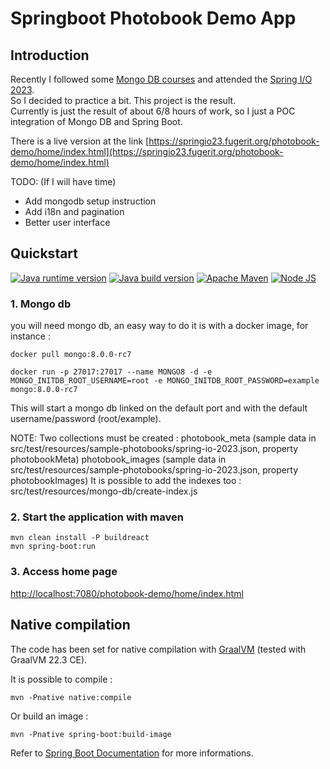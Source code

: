 # Springboot Photobook Demo App

## Introduction

Recently I followed some [Mongo DB courses](https://learn.mongodb.com/) and attended the [Spring I/O 2023](https://2023.springio.net/).  
So I decided to practice a bit. This project is the result.  
Currently is just the result of about 6/8 hours of work, so I just a POC integration of Mongo DB and Spring Boot.

There is a live version at the link [https://springio23.fugerit.org/photobook-demo/home/index.html](https://springio23.fugerit.org/photobook-demo/home/index.html)

TODO: (If I will have time)
* Add mongodb setup instruction
* Add i18n and pagination
* Better user interface

## Quickstart 

[![Java runtime version](https://img.shields.io/badge/run%20on-java%2021+-%23113366.svg?style=for-the-badge&logo=openjdk&logoColor=white)](https://universe.fugerit.org/src/docs/versions/java21.html)
[![Java build version](https://img.shields.io/badge/build%20on-GraalVM%2021+-%23ED8B00.svg?style=for-the-badge&logo=openjdk&logoColor=white)](https://universe.fugerit.org/src/docs/versions/gvm21.html)
[![Apache Maven](https://img.shields.io/badge/Apache%20Maven-3.9.0+-C71A36?style=for-the-badge&logo=Apache%20Maven&logoColor=white)](https://universe.fugerit.org/src/docs/versions/maven3_9.html)
[![Node JS](https://img.shields.io/badge/Node%20JS-20+-1AC736?style=for-the-badge&logo=node.js&logoColor=white)](https://universe.fugerit.org/src/docs/versions/maven3_9.html)

### 1. Mongo db

you will need mongo db, an easy way to do it is with a docker image, for instance : 

```shell
docker pull mongo:8.0.0-rc7
```

```shell
docker run -p 27017:27017 --name MONGO8 -d -e MONGO_INITDB_ROOT_USERNAME=root -e MONGO_INITDB_ROOT_PASSWORD=example mongo:8.0.0-rc7
```

This will start a mongo db linked on the default port and with the default username/password (root/example).

NOTE:
Two collections must be created : 
photobook_meta (sample data in src/test/resources/sample-photobooks/spring-io-2023.json, property photobookMeta)
photobook_images (sample data in src/test/resources/sample-photobooks/spring-io-2023.json, property photobookImages)
It is possible to add the indexes too : src/test/resources/mongo-db/create-index.js


### 2. Start the application with maven

```
mvn clean install -P buildreact
mvn spring-boot:run
```


### 3. Access home page

[http://localhost:7080/photobook-demo/home/index.html](http://localhost:7080/photobook-demo/home/index.html)



## Native compilation

The code has been set for native compilation with [GraalVM](https://www.graalvm.org/) (tested with GraalVM 22.3 CE).  

It is possible to compile :

```
mvn -Pnative native:compile
```

Or build an image : 

```
mvn -Pnative spring-boot:build-image
```

Refer to [Spring Boot Documentation](https://docs.spring.io/spring-boot/docs/current/reference/html/native-image.html) for more informations.

